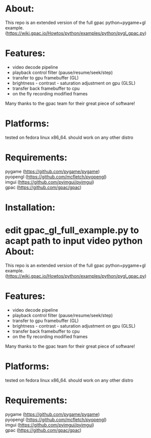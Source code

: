 About:
======

This repo is an extended version of the full gpac python+pygame+gl example.
(https://wiki.gpac.io/Howtos/python/examples/python/pygl_gpac.py)  

Features:
=========
+ video decode pipeline
+ playback control filter (pause/resume/seek/step)
+ transfer to gpu framebuffer (GL)
+ brightness - contrast - saturation adjustment on gpu (GLSL)
+ transfer back framebuffer to cpu
+ on the fly recording modified frames

Many thanks to the gpac team for their great piece of software!

Platforms:
==========
tested on fedora linux x86_64. should work on any other distro

Requirements:  
=============
pygame (https://github.com/pygame/pygame)  
pyopengl (https://github.com/mcfletch/pyopengl)  
imgui (https://github.com/pyimgui/pyimgui)  
gpac (https://github.com/gpac/gpac)  

Installation:
=============
edit gpac_gl_full_example.py to acapt path to input video
python About:
======

This repo is an extended version of the full gpac python+pygame+gl example.
(https://wiki.gpac.io/Howtos/python/examples/python/pygl_gpac.py)  

Features:
=========
+ video decode pipeline
+ playback control filter (pause/resume/seek/step)
+ transfer to gpu framebuffer (GL)
+ brightness - contrast - saturation adjustment on gpu (GLSL)
+ transfer back framebuffer to cpu
+ on the fly recording modified frames

Many thanks to the gpac team for their great piece of software!

Platforms:
==========
tested on fedora linux x86_64. should work on any other distro

Requirements:  
=============
pygame (https://github.com/pygame/pygame)  
pyopengl (https://github.com/mcfletch/pyopengl)  
imgui (https://github.com/pyimgui/pyimgui)  
gpac (https://github.com/gpac/gpac)  

